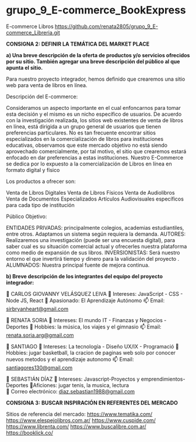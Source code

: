 # grupo_9_E-commerce_BookExpress
E-commerce Libros
https://github.com/renata2805/grupo_9_E-commerce_Libreria.git

**CONSIGNA 2: DEFINIR LA TEMÁTICA DEL MARKET PLACE**

**a) Una breve descripción de la oferta de productos y/o servicios ofrecidos por su
sitio. También agregar una breve descripción del público al que apunta el sitio.**

Para nuestro proyecto integrador, hemos definido que crearemos una sitio web para venta de libros en línea.  

Descripción del E-commerce:

Consideramos un aspecto importante en el cual enfoncarnos para tomar esta decisión y el mismo es un nicho específico de usuarios. De acuerdo con la investigación realizada, los sitios web existentes de venta de libros en línea, está dirigida a un grupo general de usuarios que tienen preferencias particulares.  No es tan frecuente encontrar sitios especializados en la comercialización de libros para instituciones educativas, observamos que este mercado objetivo no está siendo aprovechado comercialmente, por tal motivo, el sitio que crearemos estará enfocado en dar preferencias a estas instituciones. Nuestro E-Commerce se dedica por lo expuesto a la comercialización de Libros en línea en formato digital y físico

Los productos a ofrecer son:

Venta de Libros Digitales 
Venta de Libros Físicos
Venta de Audiolibros
Venta de Documentos Especializados
Artículos Audiovisuales específicos para cada tipo de institución
 
Público Objetivo: 

ENTIDADES PRIVADAS: principalmente colegios, academias estudiantiles, entre otros. Adaptamos un sistema según requiera la demanda.
AUTORES: Realizaremos una investigación (puede ser una encuesta digital), para saber cual es su situación comercial actual y ofrecerles nuestra plataforma como medio de expansión de sus libros.
INVERSIONISTAS: Será nuestro entorno el que invertirá tiempo y dinero para la validación del proyecto .
ALUMNADOS: Nuestra principal fuente de mejora continua. 

**b) Breve descripción de los integrantes del equipo del proyecto integrador:**

👋 CARLOS GIOVANNY VELÁSQUEZ LEIVA
👀 Intereses: JavaScript - CSS - Node JS, React
💞️ Apasionado: El Aprendizaje Autónomo
📫 Email: sirbryanheart@gmail.com

👋 RENATA SORIA
👀 Intereses: El mundo IT - Finanzas y Negocios - Deportes
💞️ Hobbies: la música, los viajes y el gimnasio 
📫 Email: renata.soria.arg@gmail.com

👋 SANTIAGO 
👀 Intereses: La tecnología - Diseño UX/IX - Programació
💞️ Hobbies: jugar basketball, la cracion de paginas web solo por conocer nuevos metodos y el aprendizaje autonomo 
📫 Email: santiagores130@gmail.com  

👋 SEBASTIÁN DÍAZ
👀 Intereses: Javascript-Proyectos y emprendimientos-Deportes
💞Aficiones: jugar tenis, la musica, lectura  
📧 Correo electrónico: diaz.sebastian1988@gmail.com


**CONSIGNA 3: BUSCAR INSPIRACIÓN EN REFERENTES DEL MERCADO**

 Sitios de referencia del mercado:
 https://www.tematika.com/
 https://www.elespejolibros.com.ar/
 https://www.cuspide.com/
 https://www.librenta.com/
 https://www.buscalibre.com.ar/
 https://booklick.co/





